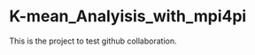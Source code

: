 K-mean_Analyisis_with_mpi4pi
============================

This is the project to test github collaboration.

